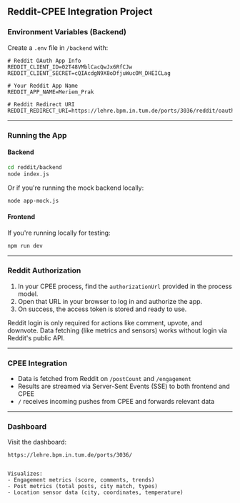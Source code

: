 ## Reddit-CPEE Integration Project

### Environment Variables (Backend)
Create a `.env` file in `/backend` with:
```env
# Reddit OAuth App Info
REDDIT_CLIENT_ID=02T48VMblCacQwJx6RfCJw
REDDIT_CLIENT_SECRET=cQIAcdgN9X8oDfjuWucOM_DHEICLag

# Your Reddit App Name 
REDDIT_APP_NAME=Meriem_Prak

# Reddit Redirect URI
REDDIT_REDIRECT_URI=https://lehre.bpm.in.tum.de/ports/3036/reddit/oauth/callback
```

---

### Running the App

#### Backend 
```bash
cd reddit/backend
node index.js
```
Or if you're running the mock backend locally:
```bash
node app-mock.js
```

#### Frontend
If you're running locally for testing:
```bash
npm run dev
```

---
### Reddit Authorization

1. In your CPEE process, find the `authorizationUrl` provided in the process model.
2. Open that URL in your browser to log in and authorize the app.
3. On success, the access token is stored and ready to use.

Reddit login is only required for actions like comment, upvote, and downvote.
Data fetching (like metrics and sensors) works without login via Reddit's public API.

---

### CPEE Integration

- Data is fetched from Reddit on `/postCount` and `/engagement`
- Results are streamed via Server-Sent Events (SSE) to both frontend and CPEE
- `/` receives incoming pushes from CPEE and forwards relevant data

---

### Dashboard

Visit the dashboard:
```
https://lehre.bpm.in.tum.de/ports/3036/
```

```

Visualizes:
- Engagement metrics (score, comments, trends)
- Post metrics (total posts, city match, types)
- Location sensor data (city, coordinates, temperature)


